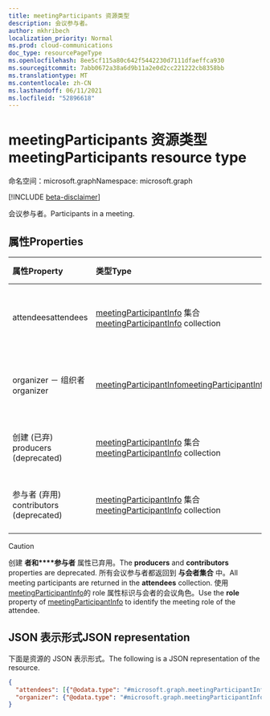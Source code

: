 ```yaml
---
title: meetingParticipants 资源类型
description: 会议参与者。
author: mkhribech
localization_priority: Normal
ms.prod: cloud-communications
doc_type: resourcePageType
ms.openlocfilehash: 8ee5cf115a80c642f5442230d7111dfaeffca930
ms.sourcegitcommit: 7abb0672a38a6d9b11a2e0d2cc221222cb8358bb
ms.translationtype: MT
ms.contentlocale: zh-CN
ms.lasthandoff: 06/11/2021
ms.locfileid: "52896618"
---
```

# <a name="meetingparticipants-resource-type"></a><span data-ttu-id="1df92-103">meetingParticipants 资源类型</span><span class="sxs-lookup"><span data-stu-id="1df92-103">meetingParticipants resource type</span></span>

<span data-ttu-id="1df92-104">命名空间：microsoft.graph</span><span class="sxs-lookup"><span data-stu-id="1df92-104">Namespace: microsoft.graph</span></span>

[!INCLUDE [beta-disclaimer](../../includes/beta-disclaimer.md)]

<span data-ttu-id="1df92-105">会议参与者。</span><span class="sxs-lookup"><span data-stu-id="1df92-105">Participants in a meeting.</span></span>

## <a name="properties"></a><span data-ttu-id="1df92-106">属性</span><span class="sxs-lookup"><span data-stu-id="1df92-106">Properties</span></span>

| <span data-ttu-id="1df92-107">属性</span><span class="sxs-lookup"><span data-stu-id="1df92-107">Property</span></span>                  | <span data-ttu-id="1df92-108">类型</span><span class="sxs-lookup"><span data-stu-id="1df92-108">Type</span></span>                                                           | <span data-ttu-id="1df92-109">说明</span><span class="sxs-lookup"><span data-stu-id="1df92-109">Description</span></span>                           |
| :------------------------ | :------------------------------------------------------------- | :------------------------------------ |
| <span data-ttu-id="1df92-110">attendees</span><span class="sxs-lookup"><span data-stu-id="1df92-110">attendees</span></span>                 | <span data-ttu-id="1df92-111">[meetingParticipantInfo](meetingparticipantinfo.md) 集合</span><span class="sxs-lookup"><span data-stu-id="1df92-111">[meetingParticipantInfo](meetingparticipantinfo.md) collection</span></span> | <span data-ttu-id="1df92-112">与会者的信息。</span><span class="sxs-lookup"><span data-stu-id="1df92-112">Information of the meeting attendees.</span></span> |
| <span data-ttu-id="1df92-113">organizer － 组织者</span><span class="sxs-lookup"><span data-stu-id="1df92-113">organizer</span></span>                 | [<span data-ttu-id="1df92-114">meetingParticipantInfo</span><span class="sxs-lookup"><span data-stu-id="1df92-114">meetingParticipantInfo</span></span>](meetingparticipantinfo.md)            | <span data-ttu-id="1df92-115">会议组织者的信息。</span><span class="sxs-lookup"><span data-stu-id="1df92-115">Information of the meeting organizer.</span></span> |
| <span data-ttu-id="1df92-116">创建 (已弃) </span><span class="sxs-lookup"><span data-stu-id="1df92-116">producers (deprecated)</span></span>    | <span data-ttu-id="1df92-117">[meetingParticipantInfo](meetingparticipantinfo.md) 集合</span><span class="sxs-lookup"><span data-stu-id="1df92-117">[meetingParticipantInfo](meetingparticipantinfo.md) collection</span></span> | <span data-ttu-id="1df92-118">仅适用于直播会议。</span><span class="sxs-lookup"><span data-stu-id="1df92-118">For broadcast meeting only.</span></span>           |
| <span data-ttu-id="1df92-119">参与者 (弃用) </span><span class="sxs-lookup"><span data-stu-id="1df92-119">contributors (deprecated)</span></span> | <span data-ttu-id="1df92-120">[meetingParticipantInfo](meetingparticipantinfo.md) 集合</span><span class="sxs-lookup"><span data-stu-id="1df92-120">[meetingParticipantInfo](meetingparticipantinfo.md) collection</span></span> | <span data-ttu-id="1df92-121">仅适用于直播会议。</span><span class="sxs-lookup"><span data-stu-id="1df92-121">For broadcast meeting only.</span></span>           |

> [!CAUTION]
> <span data-ttu-id="1df92-122">创建 **者和\*\*\*\*参与者** 属性已弃用。</span><span class="sxs-lookup"><span data-stu-id="1df92-122">The **producers** and **contributors** properties are deprecated.</span></span> <span data-ttu-id="1df92-123">所有会议参与者都返回到 **与会者集合** 中。</span><span class="sxs-lookup"><span data-stu-id="1df92-123">All meeting participants are returned in the **attendees** collection.</span></span> <span data-ttu-id="1df92-124">使用[meetingParticipantInfo](meetingparticipantinfo.md)的 role 属性标识与会者的会议角色。</span><span class="sxs-lookup"><span data-stu-id="1df92-124">Use the **role** property of [meetingParticipantInfo](meetingparticipantinfo.md) to identify the meeting role of the attendee.</span></span>

## <a name="json-representation"></a><span data-ttu-id="1df92-125">JSON 表示形式</span><span class="sxs-lookup"><span data-stu-id="1df92-125">JSON representation</span></span>

<span data-ttu-id="1df92-126">下面是资源的 JSON 表示形式。</span><span class="sxs-lookup"><span data-stu-id="1df92-126">The following is a JSON representation of the resource.</span></span>

<!-- {
  "blockType": "resource",
  "@odata.type": "microsoft.graph.meetingParticipants"
}-->
```json
{
  "attendees": [{"@odata.type": "#microsoft.graph.meetingParticipantInfo"}],
  "organizer": {"@odata.type": "#microsoft.graph.meetingParticipantInfo"},
}
```

<!-- uuid: 8fcb5dbc-d5aa-4681-8e31-b001d5168d79
2015-10-25 14:57:30 UTC -->
<!--
{
  "type": "#page.annotation",
  "description": "meetingParticipants resource",
  "keywords": "",
  "section": "documentation",
  "tocPath": "",
  "suppressions": []
}
-->


